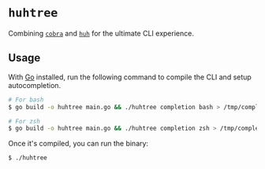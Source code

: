 # `huhtree`

Combining [`cobra`](https://github.com/spf13/cobra) and [`huh`](https://github.com/charmbracelet/huh) for the ultimate CLI experience.

## Usage

With [Go](https://go.dev/dl/) installed, run the following command to compile the CLI and setup autocompletion.

```sh
# For bash
$ go build -o huhtree main.go && ./huhtree completion bash > /tmp/completion && source /tmp/completion

# For zsh
$ go build -o huhtree main.go && ./huhtree completion zsh > /tmp/completion && source /tmp/completion
```

Once it's compiled, you can run the binary:

```sh
$ ./huhtree
```
